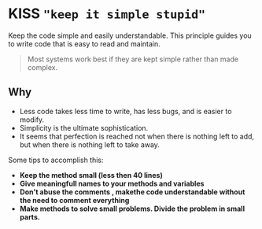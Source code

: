 **KISS `"keep it simple stupid"`**
===

Keep the code simple and easily understandable. This principle guides you to write code that is easy to read and maintain.

> Most systems work best if they are kept simple rather than made complex.

## Why
- Less code takes less time to write, has less bugs, and is easier to modify.
- Simplicity is the ultimate sophistication.
- It seems that perfection is reached not when there is nothing left to add, but when there is nothing left to take away.

Some tips to accomplish this:
- **Keep the method small (less then 40 lines)**
- **Give meaningfull names to your methods and variables**
- **Don't abuse the comments , makethe code understandable without the need to comment everything**
- **Make methods to solve small problems. Divide the problem in small parts.**
